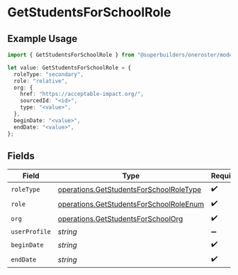 # GetStudentsForSchoolRole

## Example Usage

```typescript
import { GetStudentsForSchoolRole } from "@superbuilders/oneroster/models/operations";

let value: GetStudentsForSchoolRole = {
  roleType: "secondary",
  role: "relative",
  org: {
    href: "https://acceptable-impact.org/",
    sourcedId: "<id>",
    type: "<value>",
  },
  beginDate: "<value>",
  endDate: "<value>",
};
```

## Fields

| Field                                                                                              | Type                                                                                               | Required                                                                                           | Description                                                                                        |
| -------------------------------------------------------------------------------------------------- | -------------------------------------------------------------------------------------------------- | -------------------------------------------------------------------------------------------------- | -------------------------------------------------------------------------------------------------- |
| `roleType`                                                                                         | [operations.GetStudentsForSchoolRoleType](../../models/operations/getstudentsforschoolroletype.md) | :heavy_check_mark:                                                                                 | N/A                                                                                                |
| `role`                                                                                             | [operations.GetStudentsForSchoolRoleEnum](../../models/operations/getstudentsforschoolroleenum.md) | :heavy_check_mark:                                                                                 | N/A                                                                                                |
| `org`                                                                                              | [operations.GetStudentsForSchoolOrg](../../models/operations/getstudentsforschoolorg.md)           | :heavy_check_mark:                                                                                 | N/A                                                                                                |
| `userProfile`                                                                                      | *string*                                                                                           | :heavy_minus_sign:                                                                                 | N/A                                                                                                |
| `beginDate`                                                                                        | *string*                                                                                           | :heavy_check_mark:                                                                                 | N/A                                                                                                |
| `endDate`                                                                                          | *string*                                                                                           | :heavy_check_mark:                                                                                 | N/A                                                                                                |